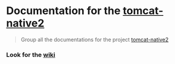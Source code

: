 # Documentation for the [tomcat-native2](https://github.com/jocelynthode/tomcat-native2)
> Group all the documentations for the project [tomcat-native2](https://github.com/jocelynthode/tomcat-native2)

### Look for the [wiki](https://github.com/jocelynthode/tomcat-native2-doc/wiki)

